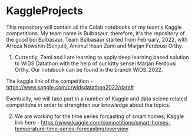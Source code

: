 # KaggleProjects


This repository will contain all the Colab notebooks of my team's Kaggle competitions. My team name is Bulbasaur, therefore, it's the repository of the good boi Bulbasaur. Team Bulbasaur started from February, 2022, with Afroza Nowshin (Senjuti), Amimul Ihsan Zami and Marjan Ferdousi Orthy.

1. Currently, Zami and I are learning to apply deep learning based solution to WiDS Datathon with the help of our kitty sensei Marjan Ferdousi Orthy. Our notebook can be found in the branch WiDS_2022.

The kaggle link of the competition - https://www.kaggle.com/c/widsdatathon2022/data#

Eventually, we will take part in a number of Kaggle and data sciene related competitons in order to strenghten our knowledge about the topics. 

2. We are working for the time series forcasting of smart homes; Kaggle link here - https://www.kaggle.com/competitions/smart-homes-temperature-time-series-forecasting/overview


